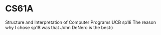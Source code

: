 # CS61A
 Structure and Interpretation of Computer Programs 
 UCB 
 sp18
 The reason why I chose sp18 was that John DeNero is the best:)
